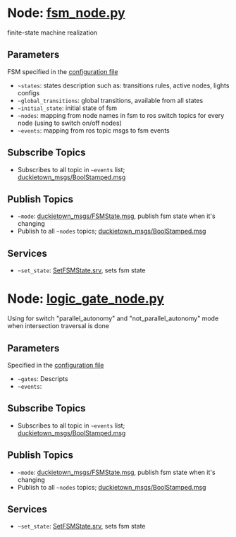 # Node: [fsm_node.py](https://github.com/OSLL/Duckietown-Software/blob/master/catkin_ws/src/fsm/src/fsm_node.py)
finite-state machine realization

## Parameters
FSM specified in the [configuration file](https://github.com/OSLL/Duckietown-Software/tree/master/catkin_ws/src/duckietown/config/baseline/fsm/fsm_node)
* `~states`:
    states description such as: transitions rules, active nodes, lights configs 
* `~global_transitions`:
    global transitions, available from all states
* `~initial_state`:
    initial state of fsm
* `~nodes`:
    mapping from node names in fsm to ros switch topics for every node (using to switch on/off nodes) 
* `~events`:
    mapping from ros topic msgs to fsm events

## Subscribe Topics
* Subscribes to all topic in `~events` list; [duckietown_msgs/BoolStamped.msg](https://github.com/OSLL/Duckietown-Software/blob/master/catkin_ws/src/duckietown_msgs/msg/BoolStamped.msg) 

## Publish Topics
* `~mode`: [duckietown_msgs/FSMState.msg](https://github.com/OSLL/Duckietown-Software/blob/master/catkin_ws/src/duckietown_msgs/msg/FSMState.msg), publish fsm state when it's changing
* Publish to all `~nodes` topics; [duckietown_msgs/BoolStamped.msg](https://github.com/OSLL/Duckietown-Software/blob/master/catkin_ws/src/duckietown_msgs/msg/BoolStamped.msg) 

## Services
* `~set_state`: [SetFSMState.srv](https://github.com/OSLL/Duckietown-Software/blob/master/catkin_ws/src/duckietown_msgs/srv/SetFSMState.srv), sets fsm state

# Node: [logic_gate_node.py](https://github.com/OSLL/Duckietown-Software/blob/master/catkin_ws/src/fsm/src/logic_gate_node.py)
Using for switch "parallel_autonomy" and "not_parallel_autonomy" mode when intersection traversal is done

## Parameters
Specified in the [configuration file](https://github.com/OSLL/Duckietown-Software/blob/master/catkin_ws/src/duckietown/config/baseline/fsm/logic_gate_node/default.yaml)
* `~gates`:
    Descripts 
* `~events`:

## Subscribe Topics
* Subscribes to all topic in `~events` list; [duckietown_msgs/BoolStamped.msg](https://github.com/OSLL/Duckietown-Software/blob/master/catkin_ws/src/duckietown_msgs/msg/BoolStamped.msg) 

## Publish Topics
* `~mode`: [duckietown_msgs/FSMState.msg](https://github.com/OSLL/Duckietown-Software/blob/master/catkin_ws/src/duckietown_msgs/msg/FSMState.msg), publish fsm state when it's changing
* Publish to all `~nodes` topics; [duckietown_msgs/BoolStamped.msg](https://github.com/OSLL/Duckietown-Software/blob/master/catkin_ws/src/duckietown_msgs/msg/BoolStamped.msg) 

## Services
* `~set_state`: [SetFSMState.srv](https://github.com/OSLL/Duckietown-Software/blob/master/catkin_ws/src/duckietown_msgs/srv/SetFSMState.srv), sets fsm state
